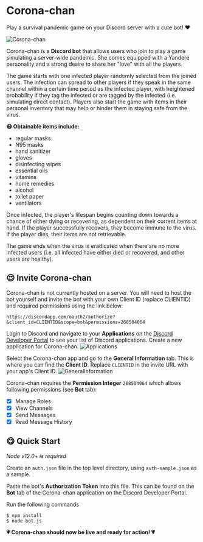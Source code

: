 # Corona-chan
Play a survival pandemic game on your Discord server with a cute bot! :heart:

![Corona-chan](https://cdn.discordapp.com/attachments/710957737420390440/711365566878711858/corona-chan_S.png)

Corona-chan is a **Discord bot** that allows users who join to play a game simulating a server-wide pandemic. She comes equipped with a Yandere personality and a strong desire to share her "love" with all the players.

The game starts with one infected player randomly selected from the joined users. The infection can spread to other players if they speak in the same channel within a certain time period as the infected player, with heightened probability if they tag the infected or are tagged by the infected (i.e. simulating direct contact). Players also start the game with items in their personal inventory that may help or hinder them in staying safe from the virus.

**:mask: Obtainable items include:**
- regular masks
- N95 masks
- hand sanitizer
- gloves
- disinfecting wipes
- essential oils
- vitamins
- home remedies
- alcohol
- toilet paper
- ventilators

Once infected, the player's lifespan begins counting down towards a chance of either dying or recovering, as dependent on their current items at hand. If the player successfully recovers, they become immune to the virus. If the player dies, their items are not retrievable.

The game ends when the virus is eradicated when there are no more infected users (i.e. all infected have either died or recovered, and other users are healthy).

## :heart_eyes: Invite Corona-chan
Corona-chan is not currently hosted on a server. You will need to host the bot yourself and invite the bot with your own Client ID (replace CLIENTID) and required permissions using the link below:

`https://discordapp.com/oauth2/authorize?&client_id=CLIENTID&scope=bot&permissions=268504064`

Login to Discord and navigate to your **Applications** on the [Discord Developer Portal](https://discord.com/developers/applications) to see your list of Discord applications. Create a new application for Corona-chan.
![Applications](https://cdn.discordapp.com/attachments/711038166793977906/711742498686632017/unknown.png)

Select the Corona-chan app and go to the **General Information** tab. This is where you can find the **Client ID**. Replace `CLIENTID` in the invite URL with your app's Client ID.
![GeneralInformation](https://cdn.discordapp.com/attachments/711038166793977906/711744964048060486/unknown.png)

Corona-chan requires the **Permission Integer** `268504064` which allows following permissions (see **Bot** tab):
- [x]  Manage Roles
- [x]  View Channels
- [x]  Send Messages
- [x]  Read Message History

## :yum: Quick Start
*Node v12.0+ is required*

Create an `auth.json` file in the top level directory, using `auth-sample.json` as a sample.

Paste the bot's **Authorization Token** into this file.
This can be found on the **Bot** tab of the Corona-chan application on the Discord Developer Portal.

Run the following commands
```
$ npm install
$ node bot.js
```
**:heartpulse: Corona-chan should now be live and ready for action! :heartpulse:**
